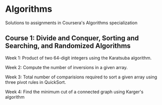 # Algorithms
Solutions to assignments in Coursera's Algorithms specialization

## Course 1: Divide and Conquer, Sorting and Searching, and Randomized Algorithms

Week 1: Product of two 64-digit integers using the Karatsuba algorithm.

Week 2: Compute the number of inversions in a given array.

Week 3: Total number of comparisions required to sort a given array using three pivot rules in QuickSort.

Week 4: Find the minimum cut of a connected graph using Karger's algorithm
 
